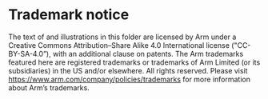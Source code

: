 <!-- SPDX-FileCopyrightText: Copyright 2021 Arm Limited <www.arm.com> -->
<!-- CC-BY-SA-4.0 AND Apache-Patent-License -->
<!-- See LICENSE.md file for details -->

# Trademark notice

The text of and illustrations in this folder are licensed by Arm
under a Creative Commons Attribution–Share Alike 4.0 International
license ("CC-BY-SA-4.0”), with an additional clause on patents.
The Arm trademarks featured here are registered trademarks or
trademarks of Arm Limited (or its subsidiaries) in the US and/or
elsewhere. All rights reserved. Please visit
https://www.arm.com/company/policies/trademarks for more information
about Arm’s trademarks.
